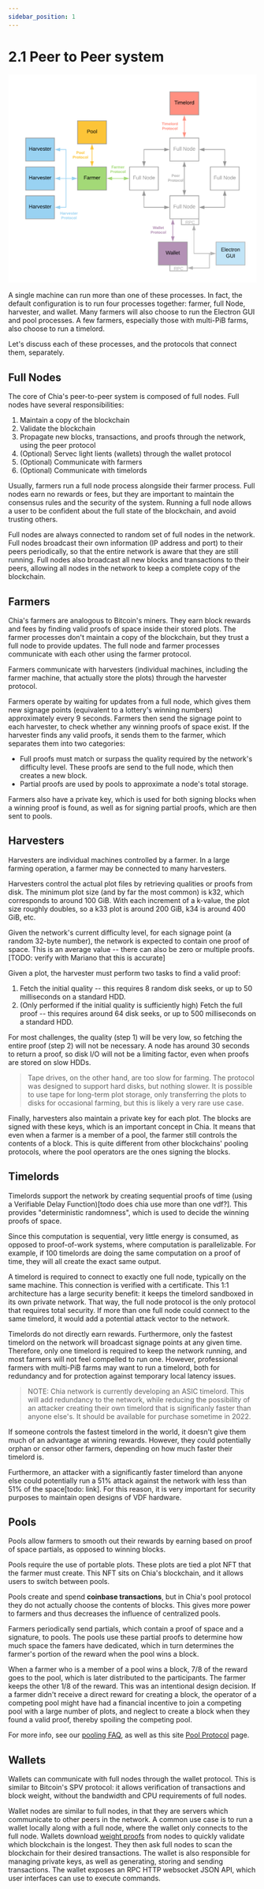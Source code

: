 ```yaml
---
sidebar_position: 1
---
```


# 2.1 Peer to Peer system


![chia-architecture](/img/chia-network-architecture.png)

A single machine can run more than one of these processes. In fact, the default configuration is to run four processes together: farmer, full Node, harvester, and wallet. Many farmers will also choose to run the Electron GUI and pool processes. A few farmers, especially those with multi-PiB farms, also choose to run a timelord.

Let's discuss each of these processes, and the protocols that connect them, separately.

## Full Nodes
The core of Chia's peer-to-peer system is composed of full nodes. Full nodes have several responsibilities:
1. Maintain a copy of the blockchain
2. Validate the blockchain
3. Propagate new blocks, transactions, and proofs through the network, using the peer protocol
4. (Optional) Servec light lients (wallets) through the wallet protocol
5. (Optional) Communicate with farmers
6. (Optional) Communicate with timelords

Usually, farmers run a full node process alongside their farmer process. Full nodes earn no rewards or fees, but they are important to maintain the consensus rules and the security of the system. Running a full node allows a user to be confident about the full state of the blockchain, and avoid trusting others.

Full nodes are always connected to random set of full nodes in the network. Full nodes broadcast their own
information (IP address and port) to their peers periodically, so that the entire network is aware that they are still running. Full nodes also broadcast all new blocks and transactions to their peers, allowing all nodes in the network to keep a complete copy of the blockchain.


## Farmers
Chia's farmers are analogous to Bitcoin's miners. They earn block rewards and fees by finding valid proofs of space inside their stored plots. The farmer processes don't maintain a copy of the blockchain, but they trust a full node to provide updates. The full node and farmer processes communicate with each other using the farmer protocol.

Farmers communicate with harvesters (individual machines, including the farmer machine, that actually store the plots) through the harvester protocol.

Farmers operate by waiting for updates from a full node, which gives them new signage points (equivalent to a lottery's winning numbers) approximately every 9 seconds. Farmers then send the signage point to each harvester, to check whether any winning proofs of space exist. If the harvester finds any valid proofs, it sends them to the farmer, which separates them into two categories:
* Full proofs must match or surpass the quality required by the network's difficulty level. These proofs are send to the full node, which then creates a new block.
* Partial proofs are used by pools to approximate a node's total storage.

Farmers also have a private key, which is used for both signing blocks when a winning proof is found, as well as for signing partial proofs, which are then sent to pools.


## Harvesters
Harvesters are individual machines controlled by a farmer. In a large farming operation, a farmer may be connected to many harvesters.

Harvesters control the actual plot files by retrieving qualities or proofs from disk. The minimum plot size (and by far the most common) is k32, which corresponds to around 100 GiB. With each increment of a k-value, the plot size roughly doubles, so a k33 plot is around 200 GiB, k34 is around 400 GiB, etc.

Given the network's current difficulty level, for each signage point (a random 32-byte number), the network is expected to contain one proof of space. This is an average value -- there can also be zero or multiple proofs.[TODO: verify with Mariano that this is accurate]

Given a plot, the harvester must perform two tasks to find a valid proof:
1. Fetch the initial quality -- this requires 8 random disk seeks, or up to 50 milliseconds on a standard HDD.
2. (Only performed if the initial quality is sufficiently high) Fetch the full proof -- this requires around 64 disk seeks, or up to 500 milliseconds on a standard HDD.

For most challenges, the quality (step 1) will be very low, so fetching the entire proof (step 2) will not be necessary. A node has around 30 seconds to return a proof, so disk I/O will not be a limiting factor, even when proofs are stored on slow HDDs.

>Tape drives, on the other hand, are too slow for farming. The protocol was designed to support hard disks, but nothing slower. It is possible to use tape for long-term plot storage, only transferring the plots to disks for occasional farming, but this is likely a very rare use case.

Finally, harvesters also maintain a private key for each plot. The blocks are signed with these keys, which is an important concept in Chia. It means that even when a farmer is a member of a pool, the farmer still controls the contents of a block. This is quite different from other blockchains' pooling protocols, where the pool operators are the ones signing the blocks.

## Timelords

Timelords support the network by creating sequential proofs of time (using a Verifiable Delay Function)[todo does chia use more than one vdf?]. This provides "deterministic randomness", which is used to decide the winning proofs of space.

Since this computation is sequential, very little energy is consumed, as opposed to proof-of-work systems, where computation is parallelizable. For example, if 100 timelords are doing the same computation on a proof of time, they will all create the exact same output.

A timelord is required to connect to exactly one full node, typically on the same machine. This connection is verified with a certificate. This 1:1 architecture has a large security benefit: it keeps the timelord sandboxed in its own private network. That way, the full node protocol is the only protocol that requires total security. If more than one full node could connect to the same timelord, it would add a potential attack vector to the network.

Timelords do not directly earn rewards. Furthermore, only the fastest timelord on the network will broadcast signage points at any given time. Therefore, only one timelord is required to keep the network running, and most farmers will not feel compelled to run one. However, professional farmers with multi-PiB farms may want to run a timelord, both for redundancy and for protection against temporary local latency issues.

>NOTE: Chia network is currently developing an ASIC timelord. This will add redundancy to the network, while reducing the possibility of an attacker creating their own timelord that is significanly faster than anyone else's. It should be available for purchase sometime in 2022.

If someone controls the fastest timelord in the world, it doesn't give them much of an advantage at winning rewards. However, they could potentially orphan or censor other farmers, depending on how much faster their timelord is.

Furthermore, an attacker with a significantly faster timelord than anyone else could potentially run a 51% attack against the network with less than 51% of the space[todo: link]. For this reason, it is very important for security purposes to maintain open designs of VDF hardware.

## Pools

Pools allow farmers to smooth out their rewards by earning based on proof of space partials, as opposed to winning blocks.

Pools require the use of portable plots. These plots are tied a plot NFT that the farmer must create. This NFT sits on Chia's blockchain, and it allows users to switch between pools.

Pools create and spend **coinbase transactions**, but in Chia's pool protocol they do not actually choose the contents of blocks. This gives more power to farmers and thus decreases the influence of centralized pools.

Farmers periodically send partials, which contain a proof of space and a signature, to pools. The pools use these partial proofs to determine how much space the famers have dedicated, which in turn determines the farmer's portion of the reward when the pool wins a block.

When a farmer who is a member of a pool wins a block, 7/8 of the reward goes to the pool, which is later distributed to the participants. The farmer keeps the other 1/8 of the reward. This was an intentional design decision. If a farmer didn't receive a direct reward for creating a block, the operator of a competing pool might have had a financial incentive to join a competing pool with a large number of plots, and neglect to create a block when they found a valid proof, thereby spoiling the competing pool.

For more info, see our [pooling FAQ](https://github.com/Chia-Network/chia-blockchain/wiki/Pooling-FAQ "Chia Pooling FAQ"), as well as this site [Pool Protocol](/docs/pooling/pooling) page.


## Wallets

Wallets can communicate with full nodes through the wallet protocol. This is similar to Bitcoin's SPV protocol: it allows verification of transactions and block weight, without the bandwidth and CPU requirements of full nodes.

Wallet nodes are similar to full nodes, in that they are servers which communicate to other peers in the network. A common use case is to run a wallet locally along with a full node, where the wallet only connects to the full node. Wallets download [weight proofs](/docs/03consensus/weight-proofs) from nodes to quickly validate which blockchain is the longest. They then ask full nodes to scan the blockchain for their desired transactions. The wallet is also responsible for managing private keys, as well as generating, storing and sending transactions. The wallet exposes an RPC HTTP websocket JSON API, which user interfaces can use to execute commands.
